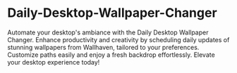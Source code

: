 # Daily-Desktop-Wallpaper-Changer
Automate your desktop's ambiance with the Daily Desktop Wallpaper Changer. Enhance productivity and creativity by scheduling daily updates of stunning wallpapers from Wallhaven, tailored to your preferences. Customize paths easily and enjoy a fresh backdrop effortlessly. Elevate your desktop experience today!

